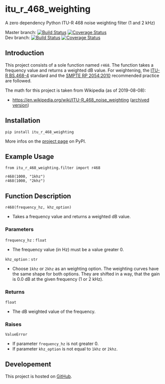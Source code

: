 # itu_r_468_weighting

A zero dependency Python ITU-R 468 noise weighting filter (1 and 2 kHz)

Master branch: [![Build Status](https://travis-ci.com/cinelexi/py-itu-r-468-weighting.svg?branch=master)](https://travis-ci.com/cinelexi/py-itu-r-468-weighting?branch=master) [![Coverage Status](https://coveralls.io/repos/github/cinelexi/py-itu-r-468-weighting/badge.svg?branch=master)](https://coveralls.io/github/cinelexi/py-itu-r-468-weighting?branch=master) \
Dev branch: [![Build Status](https://travis-ci.com/cinelexi/py-itu-r-468-weighting.svg?branch=dev)](https://travis-ci.com/cinelexi/py-itu-r-468-weighting?branch=dev) [![Coverage Status](https://coveralls.io/repos/github/cinelexi/py-itu-r-468-weighting/badge.svg?branch=dev)](https://coveralls.io/github/cinelexi/py-itu-r-468-weighting?branch=dev)

## Introduction

This project consists of a sole function named `r468`. The function takes a frequency value and returns a weighted dB value. For weightening, the [ITU-R BS.468-4](https://www.itu.int/rec/R-REC-BS.468-4-198607-I/en) standard and the [SMPTE RP 2054:2010](https://ieeexplore.ieee.org/document/7290513) recommended practice are followed.

The math for this project is taken from Wikipedia (as of 2019-08-08):

- https://en.wikipedia.org/wiki/ITU-R_468_noise_weighting ([archived version](https://web.archive.org/web/20190808084536/https:/en.wikipedia.org/wiki/ITU-R_468_noise_weighting))

## Installation

```
pip install itu_r_468_weighting
```

More infos on the [project page](https://pypi.org/project/itu-r-468-weighting/) on PyPI.

## Example Usage

```
from itu_r_468_weighting.filter import r468

r468(1000, "1khz")
r468(1000, "2khz")
```

## Function Description

`r468(frequency_hz, khz_option)`

- Takes a frequency value and returns a weighted dB value.

### Parameters

`frequency_hz` : `float`

- The frequency value (in Hz) must be a value greater 0.

`khz_option` : `str`

- Choose `1khz` or `2khz` as an weighting option.
  The weighting curves have the same shape for both options.
  They are shifted in a way, that the gain is 0.0 dB
  at the given frequency (1 or 2 kHz).

### Returns

`float`

- The dB weighted value of the frequency.

### Raises

`ValueError`

- If parameter `frequency_hz` is not greater 0.
- If parameter `khz_option` is not equal to `1khz` or `2khz`.

## Developement

This project is hosted on [GitHub](https://github.com/cinelexi/itu_r_468_weighting).
